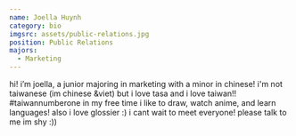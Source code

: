 ```yaml
---
name: Joella Huynh
category: bio
imgsrc: assets/public-relations.jpg
position: Public Relations
majors:
  - Marketing
---
```

hi! i’m joella, a junior majoring in marketing with a minor in chinese! i'm not taiwanese (im chinese &viet) but i love tasa and i love taiwan!! #taiwannumberone in my free time i like to draw, watch anime, and learn languages! also i love glossier :) i cant wait to meet everyone! please talk to me im shy :))